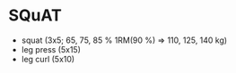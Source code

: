 # SQuAT
* squat (3x5; 65, 75, 85 % 1RM(90 %) => 110, 125, 140 kg)
* leg press (5x15)
* leg curl (5x10)
